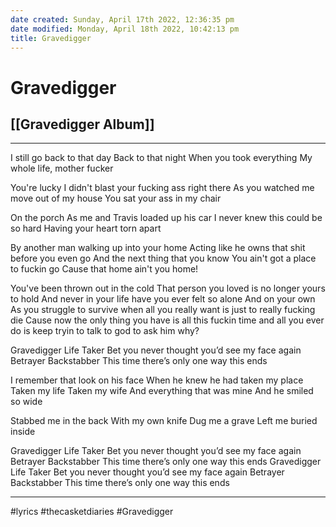 ```yaml
---
date created: Sunday, April 17th 2022, 12:36:35 pm
date modified: Monday, April 18th 2022, 10:42:13 pm
title: Gravedigger
---
```

# Gravedigger
## [[Gravedigger Album]]
---

I still go back to that day
Back to that night
When you took everything
My whole life, mother fucker

You're lucky I didn't blast
your fucking ass right there
As you watched me move out of my house
You sat your ass in my chair

On the porch
As me and Travis loaded up his car
I never knew this could be so hard
Having your heart torn apart

By another man
walking up into your home
Acting like he owns that shit
before you even go
And the next thing that you know
You ain't got a place to fuckin go
Cause that home ain't you home!

You've been thrown out in the cold
That person you loved is no longer yours to hold
And never in your life have you ever felt so alone
And on your own
As you struggle to survive
when all you really want is just to really fucking die
Cause now the only thing you have
is all this fuckin time
and all you ever do is keep
tryin to talk to god to ask him why?

Gravedigger
Life Taker
Bet you never thought you’d see my face again
Betrayer
Backstabber
This time there’s only one way this ends

I remember that look on his face
When he knew he had taken my place
Taken my life
Taken my wife
And everything that was mine
And he smiled so wide

Stabbed me in the back
With my own knife
Dug me a grave
Left me buried inside

Gravedigger
Life Taker
Bet you never thought you’d see my face again
Betrayer
Backstabber
This time there’s only one way this ends
Gravedigger
Life Taker
Bet you never thought you’d see my face again
Betrayer
Backstabber
This time there’s only one way this ends

---

#lyrics #thecasketdiaries #Gravedigger

